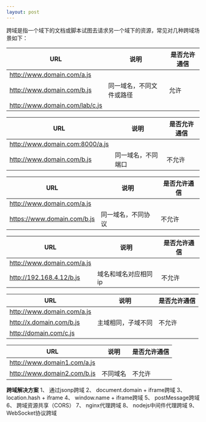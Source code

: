 ```yaml
---
layout: post
---  
```

 
 跨域是指一个域下的文档或脚本试图去请求另一个域下的资源，常见对几种跨域场景如下：


URL                            |          说明                |    是否允许通信
-------------------------------| ---------------------------- | ---------------------
http://www.domain.com/a.js |                                  |
http://www.domain.com/b.js  |       同一域名，不同文件或路径     |    允许
http://www.domain.com/lab/c.js |                              |

URL                            |          说明                |    是否允许通信
-------------------------------| ---------------------------- | ---------------------
http://www.domain.com:8000/a.js |                            |
http://www.domain.com/b.js       |  同一域名，不同端口         |       不允许

URL                            |          说明                |    是否允许通信
-------------------------------| ---------------------------- | ---------------------
http://www.domain.com/a.js |                                  |
https://www.domain.com/b.js |       同一域名，不同协议          |      不允许

URL                            |          说明                |    是否允许通信
-------------------------------| ---------------------------- | ---------------------
http://www.domain.com/a.js|                                   |
http://192.168.4.12/b.js     |      域名和域名对应相同ip        |      不允许

URL                            |          说明                |    是否允许通信
-------------------------------| ---------------------------- | ---------------------
http://www.domain.com/a.js |                                  |
http://x.domain.com/b.js    |       主域相同，子域不同           |     不允许
http://domain.com/c.js |                                      |

URL                            |          说明                |    是否允许通信
-------------------------------| ---------------------------- | ---------------------
http://www.domain1.com/a.js |                                 |
http://www.domain2.com/b.js  |      不同域名                    |     不允许

**跨域解决方案**
1、 通过jsonp跨域
2、 document.domain + iframe跨域
3、 location.hash + iframe
4、 window.name + iframe跨域
5、 postMessage跨域
6、 跨域资源共享（CORS）
7、 nginx代理跨域
8、 nodejs中间件代理跨域
9、 WebSocket协议跨域